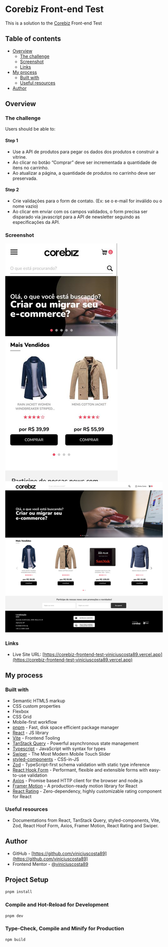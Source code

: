 # Corebiz Front-end Test

This is a solution to the [Corebiz](https://www.corebiz.ag/) Front-end Test

## Table of contents

- [Overview](#overview)
  - [The challenge](#the-challenge)
  - [Screenshot](#screenshot)
  - [Links](#links)
- [My process](#my-process)
  - [Built with](#built-with)
  - [Useful resources](#useful-resources)
- [Author](#author)

## Overview

### The challenge

Users should be able to:

#### Step 1

- Use a API de produtos para pegar os dados dos produtos e construir a vitrine.
- Ao clicar no botão “Comprar” deve ser incrementada a quantidade de itens no carrinho.
- Ao atualizar a página, a quantidade de produtos no carrinho deve ser preservada.

#### Step 2

- Crie validações para o form de contato. (Ex: se o e-mail for inválido ou o nome vazio)
- Ao clicar em enviar com os campos validados, o form precisa ser disparado via javascript para a API de newsletter seguindo as especificações da API.

### Screenshot

![Mobile](./screenshot-mobile.jpg)
![Desktop](./screenshot-desktop.jpg)

### Links

- Live Site URL: [https://corebiz-frontend-test-viniciuscosta89.vercel.app](https://corebiz-frontend-test-viniciuscosta89.vercel.app)

## My process

### Built with

- Semantic HTML5 markup
- CSS custom properties
- Flexbox
- CSS Grid
- Mobile-first workflow
- [pnpm](https://pnpm.io) - Fast, disk space efficient package manager
- [React](https://react.dev) - JS library
- [Vite](https://vitejs.dev) - Frontend Tooling
- [TanStack Query](https://tanstack.com/query/latest/docs/react/overview) - Powerful asynchronous state management
- [Typescript](https://www.typescriptlang.org) - JavaScript with syntax for types
- [Swiper](https://swiperjs.com) - The Most Modern Mobile Touch Slider
- [styled-components](https://styled-components.com) - CSS-in-JS
- [Zod](https://zod.dev) - TypeScript-first schema validation with static type inference
- [React Hook Form](https://www.react-hook-form.com) - Performant, flexible and extensible forms with easy-to-use validation
- [Axios](https://axios-http.com/) - Promise based HTTP client for the browser and node.js
- [Framer Motion](https://www.framer.com/motion/) - A production-ready motion library for React
- [React Rating](https://react-rating.onrender.com) - Zero-dependency, highly customizable rating component for React

### Useful resources

- Documentations from React, TanStack Query, styled-components, Vite, Zod, React Hoof Form, Axios, Framer Motion, React Rating and Swiper.

## Author

- GitHub - [https://github.com/viniciuscosta89](https://github.com/viniciuscosta89)
- Frontend Mentor - [@viniciuscosta89](https://www.frontendmentor.io/profile/viniciuscosta89)

## Project Setup

```sh
pnpm install
```

### Compile and Hot-Reload for Development

```sh
pnpm dev
```

### Type-Check, Compile and Minify for Production

```sh
npm build
```
